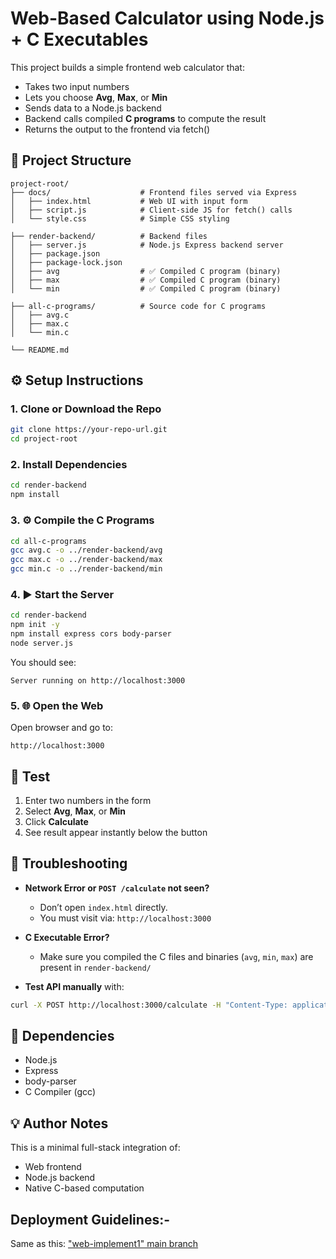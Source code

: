 
# Web-Based Calculator using Node.js + C Executables

This project builds a simple frontend web calculator that:
- Takes two input numbers
- Lets you choose **Avg**, **Max**, or **Min**
- Sends data to a Node.js backend
- Backend calls compiled **C programs** to compute the result
- Returns the output to the frontend via fetch()

## 📁 Project Structure

```
project-root/
├── docs/                    # Frontend files served via Express
│   ├── index.html           # Web UI with input form
│   ├── script.js            # Client-side JS for fetch() calls
│   └── style.css            # Simple CSS styling

├── render-backend/          # Backend files
│   ├── server.js            # Node.js Express backend server
│   ├── package.json
│   ├── package-lock.json
│   ├── avg                  # ✅ Compiled C program (binary)
│   ├── max                  # ✅ Compiled C program (binary)
│   └── min                  # ✅ Compiled C program (binary)

├── all-c-programs/          # Source code for C programs
│   ├── avg.c
│   ├── max.c
│   └── min.c

└── README.md                
```

## ⚙️ Setup Instructions

### 1. Clone or Download the Repo

```bash
git clone https://your-repo-url.git
cd project-root
```

### 2. Install Dependencies

```bash
cd render-backend
npm install
```

### 3. ⚙️ Compile the C Programs

```bash
cd all-c-programs
gcc avg.c -o ../render-backend/avg
gcc max.c -o ../render-backend/max
gcc min.c -o ../render-backend/min
```

### 4. ▶️ Start the Server

```bash
cd render-backend
npm init -y
npm install express cors body-parser
node server.js
```

You should see:

```
Server running on http://localhost:3000
```

### 5. 🌐 Open the Web

Open browser and go to:

```
http://localhost:3000
```

## 🧪 Test 

1. Enter two numbers in the form
2. Select **Avg**, **Max**, or **Min**
3. Click **Calculate**
4. See result appear instantly below the button

## 🐞 Troubleshooting

- **Network Error or `POST /calculate` not seen?**
  - Don’t open `index.html` directly.
  - You must visit via: `http://localhost:3000`

- **C Executable Error?**
  - Make sure you compiled the C files and binaries (`avg`, `min`, `max`) are present in `render-backend/`

- **Test API manually** with:
```bash
curl -X POST http://localhost:3000/calculate -H "Content-Type: application/json" -d '{"num1": "10", "num2": "5", "operation": "avg"}'
```

## 📌 Dependencies

- Node.js
- Express
- body-parser
- C Compiler (gcc)

## 💡 Author Notes

This is a minimal full-stack integration of:
- Web frontend
- Node.js backend
- Native C-based computation

## Deployment Guidelines:-

Same as this: ["web-implement1" main branch](https://github.com/upadhyayabha95/web-implement1.git)
